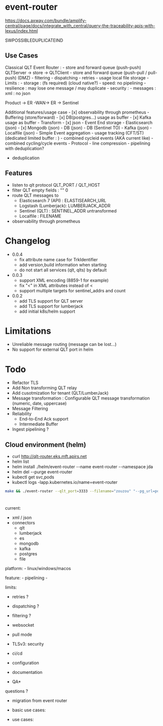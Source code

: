 # event-router


https://docs.axway.com/bundle/amplify-central/page/docs/integrate_with_central/query-the-traceability-apis-with-lexus/index.html


SWPOSSIBLEDUPLICATEIND
## Use Cases

Classical QLT Event Router :
    - store and forward queue (push-push) QLTServer -> store -> QLTClient
    - store and forward queue (push-pull / pull-push) (DMZ)
    - filtering
    - dispatching
    - retries
    - usage local file storage
    - Limits : 
      - storage : (fs required) (cloud native?)
      - speed: no pipelining
      - resilience : may lose one message / may duplicate 
      - security :
      - messages : xml : no json
  
Product -> ER -WAN-> ER -> Sentinel

Additional features/usage case
    - [x] observability through prometheus
    - Buffering (store/forward)
      - [x] DB(postgres...) usage as buffer
      - [x] Kafka usage as buffer
    - Transform
      - [x] json
    - Event End storage
      - Elasticsearch (json)
      - [x] Mongodb (json)
      - DB (json)
      - DB (Sentinel TO)
      - Kafka (json)
      - Localfile (json)
    - Simple Event aggregation
      - usage tracking (CFT/ST) (dedicated limited buffer : )
      - combined cycleid events (AKA current like)
      - combined cycling/cycle events
    - Protocol
      - line compression
      - pipelining with deduplication? 

- deduplication

## Features
- listen to qlt protocol QLT_PORT / QLT_HOST
- filter QLT empty fields : "" 0 
- route QLT messages to
    - Elasticsearch 7 (API) : ELASTISEARCH_URL
    - Logstash (Lumberjack): LUMBERJACK_ADDR
    - Sentinel (QLT) : SENTINEL_ADDR untransformed
    - Localfile : FILENAME
- observability through prometheus

# Changelog
- 0.0.4
    - fix attribute name case for TrkIdentifier
    - add version,build information when starting
    - do not start all services (qlt, qlts) by default
- 0.0.3
    - support XML encoding (8859-1 for example)
    - fix "<" in XML attributes instead of &lt;
    - support multiple targets for sentinel_addrs and count
- 0.0.2
    - add TLS support for QLT server
    - add TLS support for lumberjack
    - add initial k8s/helm support

# Limitations
- Unreliable message routing (message can be lost...)
- No support for external QLT port in helm

# Todo
- Refactor TLS
- Add Non transforming QLT relay
- Add cusotmization for tenant (QLT/LumberJack)
- Message transformation : Configurable QLT message transformation
    (numeric, date, uppercase)
- Message Filtering
- Reliability
    - End-to-End Ack support
    - Intermediate Buffer
- Ingest pipelining ?

## Cloud environment (helm)
- curl http://qlt-router.eks.mft.apirs.net
- helm list
- helm install ./helm/event-router --name event-router --namespace jda
- helm del --purge event-router
- kubectl get svc,pods
- kubectl logs -lapp.kubernetes.io/name=event-router


```sh
make && ./event-router --qlt_port=3333 --filename="zouzou" "--pg_url=postgresql://mypguser:mypgsecretpassword@localhost:5432/mypgdb"
```

# 

current:
  - xml / json
  - connectors
    - qlt
    - lumberjack
    - es
    - mongodb
    - kafka
    - postgres
    - file

  platform:
    - linux/windows/macos

  feature:
    - pipelining
    - 

limits:
- retries ?
- dispatching ?
- filtering ?

- websocket
- pull mode
  
- TLSv3: security

- ci/cd
- configuration
- documentation
- QA*

questions ?
- migration from event router
- basic use cases:

- use cases: